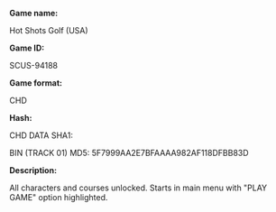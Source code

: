 **Game name:**

Hot Shots Golf (USA)

**Game ID:**

SCUS-94188

**Game format:**

CHD

**Hash:**

CHD DATA SHA1: 

BIN (TRACK 01) MD5: 5F7999AA2E7BFAAAA982AF118DFBB83D

**Description:**

All characters and courses unlocked. Starts in main menu with "PLAY GAME" option highlighted.